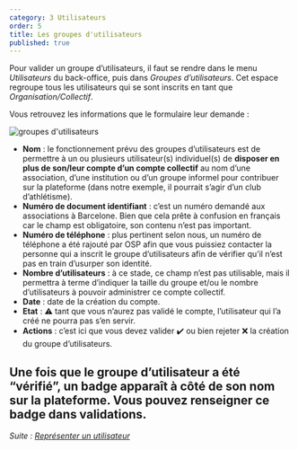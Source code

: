 ```yaml
---
category: 3 Utilisateurs
order: 5
title: Les groupes d'utilisateurs
published: true
---
```

Pour valider un groupe d’utilisateurs, il faut se rendre dans le menu _Utilisateurs_ du back-office, puis dans _Groupes d’utilisateurs_. Cet espace regroupe tous les utilisateurs qui se sont inscrits en tant que _Organisation/Collectif_.

Vous retrouvez les informations que le formulaire leur demande :

![groupes d'utilisateurs]({{site.baseurl}}/images/2-7-1-groupes-utilisateurs.png)

* **Nom** : le fonctionnement prévu des groupes d’utilisateurs est de permettre à un ou plusieurs utilisateur(s) individuel(s) de **disposer en plus de son/leur compte d’un compte collectif** au nom d’une association, d’une institution ou d’un groupe informel pour contribuer sur la plateforme (dans notre exemple, il pourrait s’agir d’un club d’athlétisme).
* **Numéro de document identifiant** : c’est un numéro demandé aux associations à Barcelone. Bien que cela prête à confusion en français car le champ est obligatoire, son contenu n’est pas important.
* **Numéro de téléphone** : plus pertinent selon nous, un numéro de téléphone a été rajouté par OSP afin que vous puissiez contacter la personne qui a inscrit le groupe d’utilisateurs afin de vérifier qu’il n’est pas en train d’usurper son identité.
* **Nombre d’utilisateurs** : à ce stade, ce champ n’est pas utilisable, mais il permettra à terme d’indiquer la taille du groupe et/ou le nombre d’utilisateurs à pouvoir administrer ce compte collectif.
* **Date** : date de la création du compte.
* **Etat** : ⚠️ tant que vous n’aurez pas validé le compte, l’utilisateur qui l’a créé ne pourra pas s’en servir.
* **Actions** : c’est ici que vous devez valider ✔️ ou bien rejeter ❌ la création du groupe d’utilisateurs.

Une fois que le groupe d’utilisateur a été “vérifié”, un badge apparaît à côté de son nom sur la plateforme. Vous pouvez renseigner ce badge dans validations.
--

*Suite : [Représenter un utilisateur]({{site.baseurl}}/3-utilisateurs/5-représenter-utilisateur/)*
